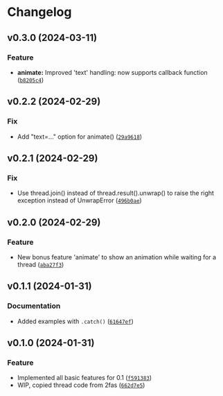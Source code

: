 # Changelog

<!--next-version-placeholder-->

## v0.3.0 (2024-03-11)

### Feature

* **animate:** Improved 'text' handling: now supports callback function ([`b8205c4`](https://github.com/robinvandernoord/threadful/commit/b8205c4d8834e195fe253545830738e5a7d89535))

## v0.2.2 (2024-02-29)

### Fix

* Add "text=..." option for animate() ([`29a9618`](https://github.com/robinvandernoord/threadful/commit/29a96180a373ad8172f5ae0d8311eb535505c8b5))

## v0.2.1 (2024-02-29)

### Fix

* Use thread.join() instead of thread.result().unwrap() to raise the right exception instead of UnwrapError ([`496b0ae`](https://github.com/robinvandernoord/threadful/commit/496b0ae09e42dff67805352d3d8de1e6b4d2b79d))

## v0.2.0 (2024-02-29)

### Feature

* New bonus feature 'animate' to show an animation while waiting for a thread ([`aba27f3`](https://github.com/robinvandernoord/threadful/commit/aba27f3a9d11b9ee6952d04c6bdce93daaefc286))

## v0.1.1 (2024-01-31)

### Documentation

* Added examples with `.catch()` ([`61647ef`](https://github.com/robinvandernoord/threadful/commit/61647efa7d78fafd4b2531d2410f51c81b5e9a3a))

## v0.1.0 (2024-01-31)

### Feature

* Implemented all basic features for 0.1 ([`f591383`](https://github.com/robinvandernoord/threadful/commit/f59138321fbd7b0740984b3fb00031676af9a687))
* WIP, copied thread code from 2fas ([`662d7e5`](https://github.com/robinvandernoord/threadful/commit/662d7e52ba9219d0a3683312c08f6d9ed8fc552e))
